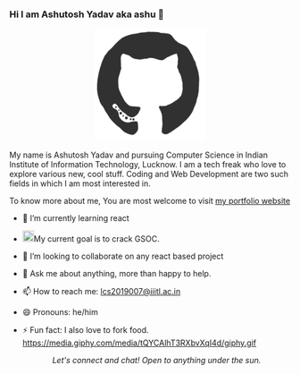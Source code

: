 ### Hi I am Ashutosh Yadav aka ashu 👋

 <p align="center"><img src="https://github.com/yadavashu/yadavashu/blob/main/octo.gif?raw=true" width=200 height=200></p>
<p>My name is Ashutosh Yadav and pursuing Computer Science in Indian Institute of Information Technology, Lucknow. I am a tech freak who love to explore various new, cool stuff. Coding and Web Development are two such fields in which I am most interested in.</p> 

To know more about me, You are most welcome to visit [my portfolio website](https://portfolio-ashutosh.herokuapp.com/)



- 🔭 I’m currently learning react
- <p><img src="https://media.giphy.com/media/tQYCAlhT3RXbvXqI4d/giphy.gif" width=20 height=20>My current goal is to crack GSOC.</p>
- 👯 I’m looking to collaborate on any react based project
- 💬 Ask me about anything, more than happy to help.
- 📫 How to reach me: [lcs2019007@iiitl.ac.in](lcs2019007@iiitl.ac.in)
- 😄 Pronouns: he/him
- ⚡ Fun fact: I also love to fork food.
  https://media.giphy.com/media/tQYCAlhT3RXbvXqI4d/giphy.gif
  
  <p align="center" ><i>Let's connect and chat! Open to anything under the sun.</i></p>
                                          
